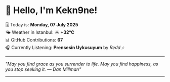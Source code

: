 # 👋 Hello, I'm Kekn9ne!

🗓️ Today is: **Monday, 07 July 2025**  
🌤️ Weather in Istanbul: **☀️   +32°C**  
📊 GitHub Contributions: **67**  
🎧 Currently Listening: **Prensesin Uykusuyum** by *Redd* 🎶

---

_"May you find grace as you surrender to life. May you find happiness, as you stop seeking it. — *Dan Millman*"_

---
